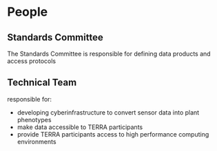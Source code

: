 # People

## Standards Committee

The Standards Committee is responsible for defining data products and access protocols

## Technical Team 

responsible for:
 * developing cyberinfrastructure to convert sensor data into plant phenotypes 
 * make data accessible to TERRA participants
 * provide TERRA participants access to high performance computing environments 

 
